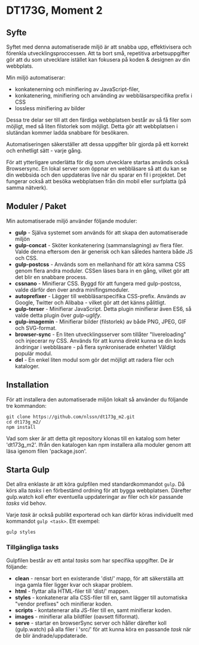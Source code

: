 # DT173G, Moment 2

## Syfte
Syftet med denna automatiserade miljö är att snabba upp, effektivisera och förenkla utvecklingsproccessen. Att ta bort små, repetitiva arbetsuppgifter gör att du som utvecklare istället kan fokusera på koden & designen av din webbplats. 

Min miljö automatiserar:
- konkatenerning och minifiering av JavaScript-filer,
- konkatenering, minifiering och använding av webbläsarspecifika prefix i CSS
- lossless minifiering av bilder

Dessa tre delar ser till att den färdiga webbplatsen består av så få filer som möjligt, med så liten filstorlek som möjligt. Detta gör att webbplatsen i slutändan kommer ladda snabbare för besökaren.

Automatiseringen säkerställer att dessa uppgifter blir gjorda på ett korrekt och enhetligt sätt - varje gång.

För att ytterligare underlätta för dig som utvecklare startas används också Browsersync. En lokal server som öppnar en webbläsare så att du kan se din webbsida och den uppdateras live när du sparar en fil i projektet. Det fungerar också att besöka webbplatsen från din mobil eller surfplatta (på samma nätverk).

## Moduler / Paket
Min automatiserade miljö använder följande moduler:
- **gulp** - Själva systemet som används för att skapa den automatiserade miljön
- **gulp-concat** - Sköter konkatenering (sammanslagning) av flera filer. Valde denna eftersom den är generisk och kan således hantera både JS och CSS.
- **gulp-postcss** - Används som en mellanhand för att köra samma CSS genom flera andra moduler. CSSen läses bara in en gång, vilket gör att det blir en snabbare process.
- **cssnano** - Minifierar CSS. Byggd för att fungera med gulp-postcss, valde därför den över andra minifingsmoduler.
- **autoprefixer** - Lägger till webbläsarspecifika CSS-prefix. Används av Google, Twitter och Alibaba - vilket gör att det känns pålitligt.
- **gulp-terser** - Minifierar JavaScript. Detta plugin minifierar även ES6, så valde detta plugin över _gulp-uglify_.
- **gulp-imagemin** - Minifierar bilder (filstorlek) av både PNG, JPEG, GIF och SVG-format.
- **browser-sync** - En liten utvecklingsserver som tillåter "livereloading" och injecerar ny CSS. Används för att kunna direkt kunna se din kods ändringar i webbläsare - på flera synkroniserade enheter! Väldigt populär modul.
- **del** - En enkel liten modul som gör det möjligt att radera filer och kataloger.

## Installation
För att installera den automatiserade miljön lokalt så använder du följande tre kommandon:

```
git clone https://github.com/nlssn/dt173g_m2.git
cd dt173g_m2/
npm install
```

Vad som sker är att detta git repository klonas till en katalog som heter 'dt173g_m2'. Ifrån den katalogen kan npm installera alla moduler genom att läsa igenom filen 'package.json'. 

## Starta Gulp
Det allra enklaste är att köra gulpfilen med standardkommandot ``gulp``. Då körs alla _tasks_ i en förbestämd ordning för att bygga webbplatsen. Därefter gulp.watch koll efter eventuella uppdateringar av filer och kör passande _tasks_ vid behov.

Varje _task_ är också publikt exporterad och kan därför köras individuellt med kommandot ``gulp <task>``. Ett exempel:
```
gulp styles
```

### Tillgängliga tasks
Gulpfilen består av ett antal _tasks_ som har specifika uppgifter. De är följande:

- **clean** - rensar bort en existerande 'dist/' mapp, för att säkerställa att inga gamla filer ligger kvar och skapar problem.
- **html** - flyttar alla HTML-filer till 'dist/' mappen.
- **styles** - konkatenerar alla CSS-filer till en, samt lägger till automatiska "vendor prefixes" och minifierar koden.
- **scripts** - kontatenerar alla JS-filer till en, samt minifierar koden.
- **images** - minifierar alla bildfiler (oavsett filformat).
- **serve** - startar en browserSync server och håller därefter koll (gulp.watch) på alla filer i 'src/' för att kunna köra en passande _task_ när de blir ändrade/uppdaterade.
